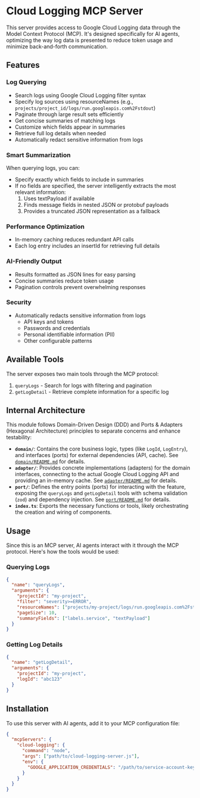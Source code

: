# Cloud Logging MCP Server

This server provides access to Google Cloud Logging data through the Model Context Protocol (MCP). It's designed
specifically for AI agents, optimizing the way log data is presented to reduce token usage and minimize back-and-forth
communication.

## Features

### Log Querying

- Search logs using Google Cloud Logging filter syntax
- Specify log sources using resourceNames (e.g., `projects/project_id/logs/run.googleapis.com%2Fstdout`)
- Paginate through large result sets efficiently
- Get concise summaries of matching logs
- Customize which fields appear in summaries
- Retrieve full log details when needed
- Automatically redact sensitive information from logs

### Smart Summarization

When querying logs, you can:

- Specify exactly which fields to include in summaries
- If no fields are specified, the server intelligently extracts the most relevant information:
  1. Uses textPayload if available
  2. Finds message fields in nested JSON or protobuf payloads
  3. Provides a truncated JSON representation as a fallback

### Performance Optimization

- In-memory caching reduces redundant API calls
- Each log entry includes an insertId for retrieving full details

### AI-Friendly Output

- Results formatted as JSON lines for easy parsing
- Concise summaries reduce token usage
- Pagination controls prevent overwhelming responses

### Security

- Automatically redacts sensitive information from logs
  - API keys and tokens
  - Passwords and credentials
  - Personal identifiable information (PII)
  - Other configurable patterns

## Available Tools

The server exposes two main tools through the MCP protocol:

1. `queryLogs` - Search for logs with filtering and pagination
2. `getLogDetail` - Retrieve complete information for a specific log

## Internal Architecture

This module follows Domain-Driven Design (DDD) and Ports & Adapters (Hexagonal Architecture) principles to separate concerns and enhance testability:

-   **`domain/`**: Contains the core business logic, types (like `LogId`, `LogEntry`), and interfaces (ports) for external dependencies (API, cache). See [`domain/README.md`](./domain/README.md) for details.
-   **`adapter/`**: Provides concrete implementations (adapters) for the domain interfaces, connecting to the actual Google Cloud Logging API and providing an in-memory cache. See [`adapter/README.md`](./adapter/README.md) for details.
-   **`port/`**: Defines the entry points (ports) for interacting with the feature, exposing the `queryLogs` and `getLogDetail` tools with schema validation (`zod`) and dependency injection. See [`port/README.md`](./port/README.md) for details.
-   **`index.ts`**: Exports the necessary functions or tools, likely orchestrating the creation and wiring of components.

## Usage

Since this is an MCP server, AI agents interact with it through the MCP protocol. Here's how the tools would be used:

### Querying Logs

```json
{
  "name": "queryLogs",
  "arguments": {
    "projectId": "my-project",
    "filter": "severity>=ERROR",
    "resourceNames": ["projects/my-project/logs/run.googleapis.com%2Fstdout"],
    "pageSize": 10,
    "summaryFields": ["labels.service", "textPayload"]
  }
}
```

### Getting Log Details

```json
{
  "name": "getLogDetail",
  "arguments": {
    "projectId": "my-project",
    "logId": "abc123"
  }
}
```

## Installation

To use this server with AI agents, add it to your MCP configuration file:

```json
{
  "mcpServers": {
    "cloud-logging": {
      "command": "node",
      "args": ["path/to/cloud-logging-server.js"],
      "env": {
        "GOOGLE_APPLICATION_CREDENTIALS": "/path/to/service-account-key.json"
      }
    }
  }
}
```